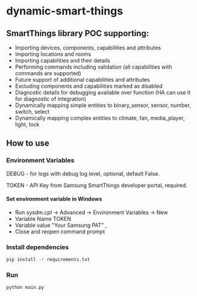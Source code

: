 # dynamic-smart-things

## SmartThings library POC supporting:

- Importing devices, components, capabilities and attributes
- Importing locations and rooms
- Importing capabilities and their details
- Performing commands including validation (all capabilities with commands are supported)
- Future support of additional capabilities and attributes
- Excluding components and capabilities marked as disabled
- Diagnostic details for debugging available over function (HA can use it for diagnostic of integration)
- Dynamically mapping simple entities to binary_sensor, sensor, number, switch, select
- Dynamically mapping complex entities to climate, fan, media_player, light, lock

## How to use

### Environment Variables

DEBUG - for logs with debug log level, optional, default False.

TOKEN - API Key from Samsung SmartThings developer portal, required.

#### Set environment variable in Windows

- Run sysdm.cpl -> Advanced -> Environment Variables -> New
- Variable Name TOKEN
- Variable value "Your Samsung PAT" ,
- Close and reopen command prompt

### Install dependencies

```bash
pip install -r requirements.txt
```

### Run

```bash
python main.py
```